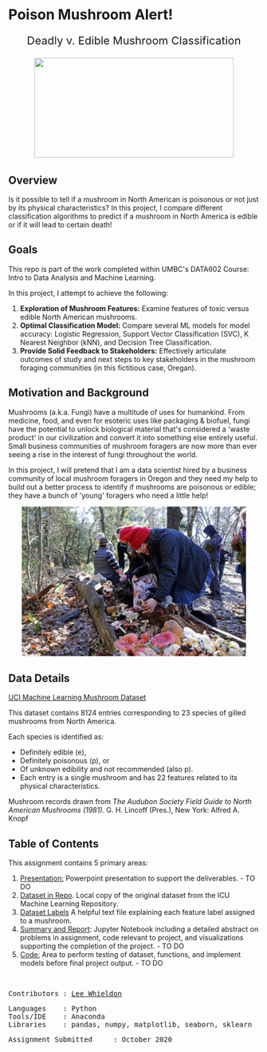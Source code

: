 # Poison Mushroom Alert! 
<p align="center"style="font-size:22px">
 Deadly v. Edible Mushroom Classification
</p>

<p align="center">
<img src="https://github.com/Lwhieldon/MushroomClassification/blob/master/images/edible-vs-poisonous-mushrooms.jpg?raw=true" width="400" height="200" />
</p>

## Overview

Is it possible to tell if a mushroom in North American is poisonous or not just by its physical characteristics? In this project, I compare different classification algorithms to predict if a mushroom in North America is edible or if it will lead to certain death!

## Goals

This repo is part of the work completed within UMBC's DATA602 Course: Intro to Data Analysis and Machine Learning.

In this project, I attempt to achieve the following:
<ol>
<li><b>Exploration of Mushroom Features:</b> Examine features of toxic versus edible North American mushrooms.</li>
<li><b>Optimal Classification Model:</b> Compare several ML models for model accuracy: Logistic Regression, Support Vector Classification (SVC), K Nearest Neighbor (kNN), and Decision Tree Classification.</li>
<li><b>Provide Solid Feedback to Stakeholders:</b> Effectively articulate outcomes of study and next steps to key stakeholders in the mushroom foraging communities (in this fictitious case, Oregan).</li>
</ol>

## Motivation and Background

Mushrooms (a.k.a. Fungi) have a multitude of uses for humankind. From medicine, food, and even for esoteric uses like packaging & biofuel, fungi have the potential to unlock biological material that's considered a 'waste product' in our civilization and convert it into something else entirely useful. Small business communities of mushroom foragers are now more than ever seeing a rise in the interest of fungi throughout the world.

In this project, I will pretend that I am a data scientist hired by a business community of local mushroom foragers in Oregon and they need my help to build out a better process to identify if mushrooms are poisonous or edible; they have a bunch of 'young' foragers who need a little help!
<p align="center">
<img src="https://github.com/Lwhieldon/IstheMushroomPoisonous/blob/master/images/587c2ffe1150c.image.jpg?raw=true" height="300" />
</p>

## Data Details

<a href=https://archive.ics.uci.edu/ml/datasets/mushroom>UCI Machine Learning Mushroom Dataset</a>

This dataset contains 8124 entries corresponding to 23 species of gilled mushrooms from North America.

Each species is identified as:
<ul>
<li>Definitely edible (e),</li> 
<li>Definitely poisonous (p), or</li> 
<li>Of unknown edibility and not recommended (also p).</li> 
<li>Each entry is a single mushroom and has 22 features related to its physical characteristics. </li>
</ul>

Mushroom records drawn from <i>The Audubon Society Field Guide to North American Mushrooms (1981)</i>. G. H. Lincoff (Pres.), New York: Alfred A. Knopf
 
## Table of Contents

This assignment contains 5 primary areas:

<ol>
  <li><a href=https://github.com/Lwhieldon/IstheMushroomPoisonous/blob/master/Mushroom%20Classification%20Presentation.pptx>Presentation:</a> Powerpoint presentation to support the deliverables. - TO DO</li>
  <li><a href=https://github.com/Lwhieldon/IstheMushroomPoisonous/blob/master/mushrooms.csv>Dataset in Repo</a>. Local copy of the original dataset from the ICU Machine Learning Repository.</li>
  <li><a href=https://github.com/Lwhieldon/IstheMushroomPoisonous/blob/master/labels.txt>Dataset Labels</a> A helpful text file explaining each feature label assigned to a mushroom. </li>
  <li><a href=https://github.com/Lwhieldon/IstheMushroomPoisonous/blob/master/summaryreport.ipynb>Summary and Report</a>: Jupyter Notebook including a detailed abstract on problems in assignment, code relevant to project, and visualizations supporting the completion of the project. - TO DO</li>
  <li> <a href=https://github.com/Lwhieldon/IstheMushroomPoisonous/blob/master/code.ipynb>Code:</a> Area to perform testing of dataset, functions, and implement models before final project output. - TO DO</li>
   
</ol>

<br>
<pre>
Contributors : <a href=https://github.com/Lwhieldon>Lee Whieldon</a>
</pre>

<pre>
Languages    : Python
Tools/IDE    : Anaconda
Libraries    : pandas, numpy, matplotlib, seaborn, sklearn
</pre>

<pre>
Assignment Submitted     : October 2020
</pre>

